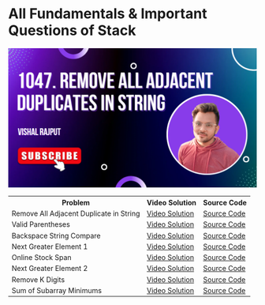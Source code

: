 # All Fundamentals & Important Questions of Stack


[![](https://github.com/Vishal-raj-1/DSA-for-Placement-Internship/blob/main/Assets/stack.png)](https://www.youtube.com/playlist?list=PLSH9gf0XETotSpywVcJGIYODBNL_j0P0u)


<table>
  <tr>
    <th>Problem</th>
    <th>Video Solution</th>    
    <th>Source Code</th>    
  </tr>
  <tr>
    <td>Remove All Adjacent Duplicate in String</td>
    <td><a href="https://www.youtube.com/watch?v=ad7jZILm3mA&list=PLSH9gf0XETotSpywVcJGIYODBNL_j0P0u&index=1">Video Solution</a></td>    
    <td><a href="removeAllAdjacentDuplicatesInString.cpp">Source Code</a></td>       
  </tr>
  <tr>
    <td>Valid Parentheses</td>
    <td><a href="https://www.youtube.com/watch?v=ad7jZILm3mA&list=PLSH9gf0XETotSpywVcJGIYODBNL_j0P0u&index=2">Video Solution</a></td>    
    <td><a href="validParentheses.cpp">Source Code</a></td>       
  </tr>
  <tr>
    <td>Backspace String Compare</td>
    <td><a href="https://www.youtube.com/watch?v=ad7jZILm3mA&list=PLSH9gf0XETotSpywVcJGIYODBNL_j0P0u&index=3">Video Solution</a></td>    
    <td><a href="backspaceStringCompare.cpp">Source Code</a></td>       
  </tr>
  <tr>
    <td>Next Greater Element 1</td>
    <td><a href="https://www.youtube.com/watch?v=ad7jZILm3mA&list=PLSH9gf0XETotSpywVcJGIYODBNL_j0P0u&index=4">Video Solution</a></td>    
    <td><a href="nextGreaterElement1.cpp">Source Code</a></td>       
  </tr>
  <tr>
    <td>Online Stock Span</td>
    <td><a href="https://www.youtube.com/watch?v=ad7jZILm3mA&list=PLSH9gf0XETotSpywVcJGIYODBNL_j0P0u&index=5">Video Solution</a></td>    
    <td><a href="onlineStockSpan.cpp">Source Code</a></td>       
  </tr>
  <tr>
    <td>Next Greater Element 2</td>
    <td><a href="https://www.youtube.com/watch?v=ad7jZILm3mA&list=PLSH9gf0XETotSpywVcJGIYODBNL_j0P0u&index=6">Video Solution</a></td>    
    <td><a href="nextGreaterElement2.cpp">Source Code</a></td>       
  </tr>
  <tr>
    <td>Remove K Digits</td>
    <td><a href="https://www.youtube.com/watch?v=ad7jZILm3mA&list=PLSH9gf0XETotSpywVcJGIYODBNL_j0P0u&index=7">Video Solution</a></td>    
    <td><a href="removeKDigits.cpp">Source Code</a></td>       
  </tr>
  <tr>
    <td>Sum of Subarray Minimums</td>
    <td><a href="https://www.youtube.com/watch?v=ad7jZILm3mA&list=PLSH9gf0XETotSpywVcJGIYODBNL_j0P0u&index=8">Video Solution</a></td>    
    <td><a href="sumOfSubarraysMinimums.cpp">Source Code</a></td>       
  </tr>
</table>
